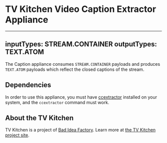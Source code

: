 # TV Kitchen Video Caption Extractor Appliance

---
inputTypes: STREAM.CONTAINER
outputTypes: TEXT.ATOM
---

The Caption appliance consumes `STREAM.CONTAINER` payloads and produces `TEXT.ATOM` payloads which reflect the closed captions of the stream.

## Dependencies

In order to use this appliance, you must have [ccextractor](https://www.ccextractor.org/) installed on your system, and the `ccextractor` command must work.

## About the TV Kitchen

TV Kitchen is a project of [Bad Idea Factory](https://biffud.com).  Learn more at [the TV Kitchen project site](https://tv.kitchen).
